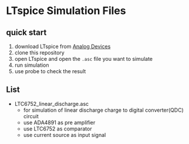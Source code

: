 # LTspice Simulation Files
## quick start
1. download LTspice from [Analog Devices](https://www.analog.com/en/design-center/design-tools-and-calculators/ltspice-simulator.html)
2. clone this repository
3. open LTspice and open the `.asc` file you want to simulate
4. run simulation
5. use probe to check the result
## List
* LTC6752_linear_discharge.asc
  * for simulation of linear discharge charge to digital converter(QDC) circuit
  * use ADA4891 as pre amplifier
  * use LTC6752 as comparator
  * use current source as input signal

